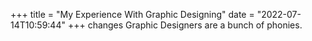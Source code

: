 +++
title = "My Experience With Graphic Designing"
date = "2022-07-14T10:59:44"
+++
changes
Graphic Designers are a bunch of phonies.
